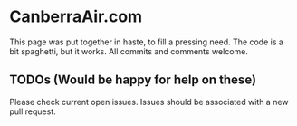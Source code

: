 # CanberraAir.com

This page was put together in haste, to fill a pressing need. The code is a bit
spaghetti, but it works. All commits and comments welcome.


## TODOs (Would be happy for help on these)

Please check current open issues. Issues should be associated with a new pull request.